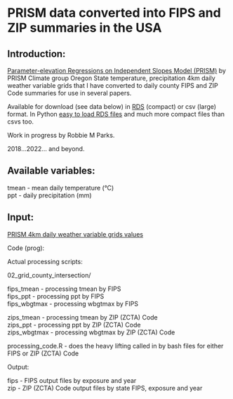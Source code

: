 # PRISM data converted into FIPS and ZIP summaries in the USA

## Introduction:
[Parameter-elevation Regressions on Independent Slopes Model (PRISM)](https://prism.oregonstate.edu/recent/) by PRISM Climate group Oregon State temperature, precipitation 4km daily weather variable grids that I have converted to daily county FIPS and ZIP Code summaries for use in several papers.

Available for download (see data below) in [RDS](https://www.r-bloggers.com/2016/12/remember-to-use-the-rds-format/) (compact) or csv (large) format. In Python [easy to load RDS files](https://stackoverflow.com/questions/40996175/loading-a-rds-file-in-pandas) and much more compact files than csvs too.

Work in progress by Robbie M Parks.

2018...2022... and beyond.

## Available variables:

tmean - mean daily temperature (°C)\
ppt - daily precipitation (mm)

## Input:

[PRISM 4km daily weather variable grids values](https://prism.oregonstate.edu/recent/)

Code (prog):

Actual processing scripts:

02_grid_county_intersection/

fips_tmean - processing tmean by FIPS\
fips_ppt - processing ppt by FIPS\
fips_wbgtmax - processing wbgtmax by FIPS

zips_tmean - processing tmean by ZIP (ZCTA) Code\
zips_ppt - processing ppt by ZIP (ZCTA) Code\
zips_wbgtmax - processing wbgtmax by ZIP (ZCTA) Code

processing_code.R - does the heavy lifting called in by bash files for either FIPS or ZIP (ZCTA) Code

Output:

fips - FIPS output files by exposure and year\
zip - ZIP (ZCTA) Code output files by state FIPS, exposure and year
